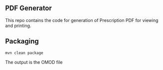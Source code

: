 ## PDF Generator

This repo contains the code for generation of Prescription PDF for viewing and printing.

## Packaging
```mvn clean package```

The output is the OMOD file
